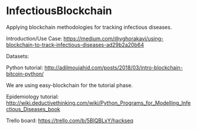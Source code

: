 # InfectiousBlockchain
Applying blockchain methodologies for tracking infectious diseases.

Introduction/Use Case:
https://medium.com/@vghorakavi/using-blockchain-to-track-infectious-diseases-ad29b2a20b64

Datasets:

Python tutorial:
http://adilmoujahid.com/posts/2018/03/intro-blockchain-bitcoin-python/

We are using easy-blockchain for the tutorial phase. 

Epidemiology tutorial:
http://wiki.deductivethinking.com/wiki/Python_Programs_for_Modelling_Infectious_Diseases_book

Trello board:
https://trello.com/b/5BlQBLxY/hackseq
